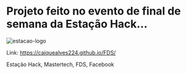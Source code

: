 # Projeto feito no evento de final de semana da Estação Hack...
![estacao-logo](https://user-images.githubusercontent.com/37445916/59709072-50722000-91dc-11e9-8a70-872e82b9876e.png)

Link: https://caiquealves224.github.io/FDS/

Estação Hack, Mastertech, FDS, Facebook
